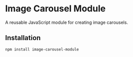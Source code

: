 # Image Carousel Module

A reusable JavaScript module for creating image carousels.

## Installation

```bash
npm install image-carousel-module
```
